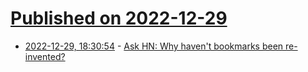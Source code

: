 # [Published on 2022-12-29](index.md)

* [2022-12-29, 18:30:54](https://news.ycombinator.com/item?id=34176035) - [Ask HN: Why haven't bookmarks been re-invented?](https://news.ycombinator.com/item?id=34176035)
